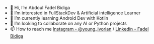 - 👋 Hi, I’m Abdoul Fadel Bidiga
- 👀 I’m interested in FullStackDev & Artificial intelligence Learner
- 🌱 I’m currently learning Android Dev with Kotlin
- 💞️ I’m looking to collaborate on any AI or Python projects
- 📫 How to reach me <a href="https://www.instagram.com/young_ivorian/">Instagram - @young_ivorian</a> / <a href="https://www.linkedin.com/in/fadel-bidiga-765932190/">Linkedin - Fadel Bidiga</a> 

<!---
fadex022/fadex022 is a ✨ special ✨ repository because its `README.md` (this file) appears on your GitHub profile.
You can click the Preview link to take a look at your changes.
--->
